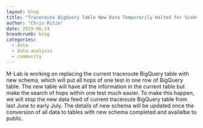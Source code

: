 ```yaml
---
layout: blog
title: "Traceroute BigQuery Table New Data Temporarily Halted for Scehma Change"
author: "Chris Ritzo"
date: 2019-06-24
breadcrumb: blog
categories:
  - data
  - data-analysis
  - community
---
```


 M-Lab is working on replacing the current traceroute BigQuery table with new schema, which will put all hops of one test in one row of BigQuery table. The new table will have all the information in the current table but make the search of hops within one test much easier. To make this happen, we will stop the new data feed of current traceroute BigQuery table from last June to early July. The details of new schema will be updated once the conversion of all data to tables with new schema completed and availalbe to public.

